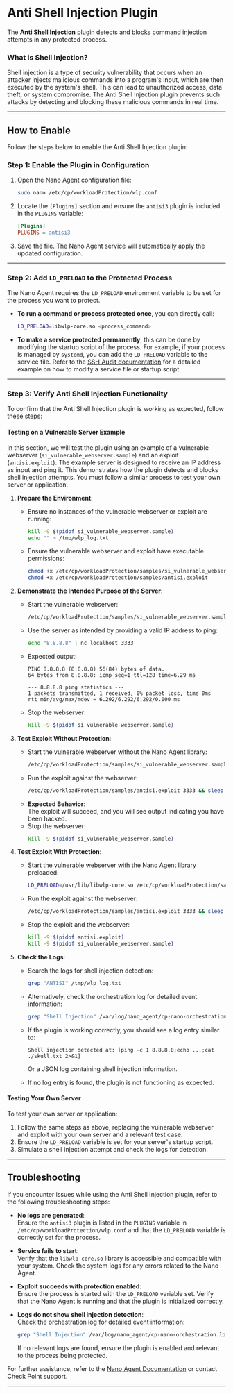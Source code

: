 # Anti Shell Injection Plugin

The **Anti Shell Injection** plugin detects and blocks command injection attempts in any protected process.

### What is Shell Injection?
Shell injection is a type of security vulnerability that occurs when an attacker injects malicious commands into a program's input, which are then executed by the system's shell. This can lead to unauthorized access, data theft, or system compromise. The Anti Shell Injection plugin prevents such attacks by detecting and blocking these malicious commands in real time.

---

## How to Enable

Follow the steps below to enable the Anti Shell Injection plugin:

### Step 1: Enable the Plugin in Configuration
1. Open the Nano Agent configuration file:
   ```sh
   sudo nano /etc/cp/workloadProtection/wlp.conf
   ```
2. Locate the `[Plugins]` section and ensure the `antisi3` plugin is included in the `PLUGINS` variable:
   ```ini
   [Plugins]
   PLUGINS = antisi3
   ```
3. Save the file. The Nano Agent service will automatically apply the updated configuration.

---

### Step 2: Add `LD_PRELOAD` to the Protected Process
The Nano Agent requires the `LD_PRELOAD` environment variable to be set for the process you want to protect.

- **To run a command or process protected once**, you can directly call:
  ```sh
  LD_PRELOAD=libwlp-core.so <process_command>
  ```

- **To make a service protected permanently**, this can be done by modifying the startup script of the process. For example, if your process is managed by `systemd`, you can add the `LD_PRELOAD` variable to the service file. Refer to the [SSH Audit documentation](./SSH_Audit.md) for a detailed example on how to modify a service file or startup script.

---

### Step 3: Verify Anti Shell Injection Functionality
To confirm that the Anti Shell Injection plugin is working as expected, follow these steps:

#### Testing on a Vulnerable Server Example
In this section, we will test the plugin using an example of a vulnerable webserver (`si_vulnerable_webserver.sample`) and an exploit (`antisi.exploit`). The example server is designed to receive an IP address as input and ping it. This demonstrates how the plugin detects and blocks shell injection attempts. You must follow a similar process to test your own server or application.

1. **Prepare the Environment**:
   - Ensure no instances of the vulnerable webserver or exploit are running:
     ```sh
     kill -9 $(pidof si_vulnerable_webserver.sample) 
     echo "" > /tmp/wlp_log.txt
     ```
   - Ensure the vulnerable webserver and exploit have executable permissions:
     ```sh
     chmod +x /etc/cp/workloadProtection/samples/si_vulnerable_webserver.sample
     chmod +x /etc/cp/workloadProtection/samples/antisi.exploit
     ```

2. **Demonstrate the Intended Purpose of the Server**:
   - Start the vulnerable webserver:
     ```sh
     /etc/cp/workloadProtection/samples/si_vulnerable_webserver.sample 3333 &
     ```
   - Use the server as intended by providing a valid IP address to ping:
     ```sh
     echo "8.8.8.8" | nc localhost 3333
     ```
   - Expected output:
     ```
     PING 8.8.8.8 (8.8.8.8) 56(84) bytes of data.
     64 bytes from 8.8.8.8: icmp_seq=1 ttl=128 time=6.29 ms

     --- 8.8.8.8 ping statistics ---
     1 packets transmitted, 1 received, 0% packet loss, time 0ms
     rtt min/avg/max/mdev = 6.292/6.292/6.292/0.000 ms
     ```
   - Stop the webserver:
     ```sh
     kill -9 $(pidof si_vulnerable_webserver.sample)
     ```

3. **Test Exploit Without Protection**:
   - Start the vulnerable webserver without the Nano Agent library:
     ```sh
     /etc/cp/workloadProtection/samples/si_vulnerable_webserver.sample 3333 &
     ```
   - Run the exploit against the webserver:
     ```sh
     /etc/cp/workloadProtection/samples/antisi.exploit 3333 && sleep 0.5
     ```
   - **Expected Behavior**:  
     The exploit will succeed, and you will see output indicating you have been hacked.
   - Stop the webserver:
     ```sh
     kill -9 $(pidof si_vulnerable_webserver.sample)
     ```

4. **Test Exploit With Protection**:
   - Start the vulnerable webserver with the Nano Agent library preloaded:
     ```sh
     LD_PRELOAD=/usr/lib/libwlp-core.so /etc/cp/workloadProtection/samples/si_vulnerable_webserver.sample 3333 &
     ```
   - Run the exploit against the webserver:
     ```sh
     /etc/cp/workloadProtection/samples/antisi.exploit 3333 && sleep 0.5
     ```
   - Stop the exploit and the webserver:
     ```sh
     kill -9 $(pidof antisi.exploit) 
     kill -9 $(pidof si_vulnerable_webserver.sample)
     ```

5. **Check the Logs**:
   - Search the logs for shell injection detection:
     ```sh
     grep "ANTISI" /tmp/wlp_log.txt
     ```
   - Alternatively, check the orchestration log for detailed event information:
     ```sh
     grep "Shell Injection" /var/log/nano_agent/cp-nano-orchestration.log | tail -n 1
     ```
   - If the plugin is working correctly, you should see a log entry similar to:
     ```
     Shell injection detected at: [ping -c 1 8.8.8.8;echo ...;cat ./skull.txt 2>&1]
     ```
     Or a JSON log containing shell injection information.

   - If no log entry is found, the plugin is not functioning as expected.

#### Testing Your Own Server
To test your own server or application:
1. Follow the same steps as above, replacing the vulnerable webserver and exploit with your own server and a relevant test case.
2. Ensure the `LD_PRELOAD` variable is set for your server's startup script.
3. Simulate a shell injection attempt and check the logs for detection.

---

## Troubleshooting

If you encounter issues while using the Anti Shell Injection plugin, refer to the following troubleshooting steps:

- **No logs are generated**:  
  Ensure the `antisi3` plugin is listed in the `PLUGINS` variable in `/etc/cp/workloadProtection/wlp.conf` and that the `LD_PRELOAD` variable is correctly set for the process.

- **Service fails to start**:  
  Verify that the `libwlp-core.so` library is accessible and compatible with your system. Check the system logs for any errors related to the Nano Agent.

- **Exploit succeeds with protection enabled**:  
  Ensure the process is started with the `LD_PRELOAD` variable set. Verify that the Nano Agent is running and that the plugin is initialized correctly.

- **Logs do not show shell injection detection**:  
  Check the orchestration log for detailed event information:
  ```sh
  grep "Shell Injection" /var/log/nano_agent/cp-nano-orchestration.log | tail -n 1
  ```
  If no relevant logs are found, ensure the plugin is enabled and relevant to the process being protected.

For further assistance, refer to the [Nano Agent Documentation](https://sc1.checkpoint.com/documents/Infinity_Portal/WebAdminGuides/EN/Quantum-IoT-Nano-Agent-Installation/Default.htm) or contact Check Point support.

---
